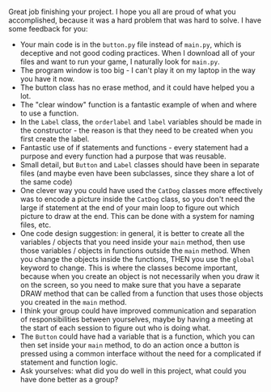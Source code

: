 Great job finishing your project. I hope you all are proud of what you accomplished, because it was a hard problem that was hard to solve. I have some feedback for you: 

* Your main code is in the `button.py` file instead of `main.py`, which is deceptive and not good coding practices. When I download all of your files and want to run your game, I naturally look for `main.py`. 
* The program window is too big - I can't play it on my laptop in the way you have it now. 
* The button class has no erase method, and it could have helped you a lot.
* The "clear window" function is a fantastic example of when and where to use a function. 
* In the `Label` class, the `orderlabel` and `label` variables should be made in the constructor - the reason is that they need to be created when you first create the label. 
* Fantastic use of if statements and functions - every statement had a purpose and every function had a purpose that was reusable.
* Small detail, but `Button` and `Label` classes should have been in separate files (and maybe even have been subclasses, since they share a lot of the same code)
* One clever way you could have used the `CatDog` classes more effectively was to encode a picture inside the `CatDog` class, so you don't need the large if statement at the end of your main loop to figure out which picture to draw at the end. This can be done with a system for naming files, etc.
* One code design suggestion: in general, it is better to create all the variables /  objects that you need inside your `main` method, then use those variables / objects in functions outside the `main` method. When you change the objects inside the functions, THEN you use the `global` keyword to change. This is where the classes become important, because when you create an object is not necessarily when you draw it on the screen, so you need to make sure that you have a separate DRAW method that can be called from a function that uses those objects you created in the `main` method.
* I think your group could have improved communication and separation of responsibilities between yourselves, maybe by having a meeting at the start of each session to figure out who is doing what. 
* The `Button` could have had a variable that is a function, which you can then set inside your `main` method, to do an action once a button is pressed using a common interface without the need for a complicated if statement and function logic.
* Ask yourselves: what did you do well in this project, what could you have done better as a group?

